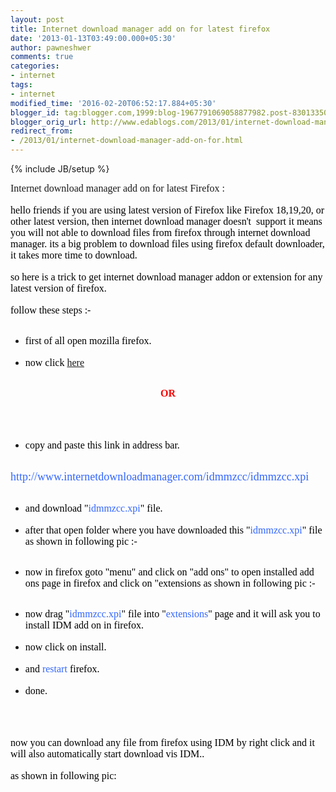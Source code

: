```yaml
---
layout: post
title: Internet download manager add on for latest firefox
date: '2013-01-13T03:49:00.000+05:30'
author: pawneshwer
comments: true
categories:
- internet
tags:
- internet
modified_time: '2016-02-20T06:52:17.884+05:30'
blogger_id: tag:blogger.com,1999:blog-1967791069058877982.post-8301335047332562761
blogger_orig_url: http://www.edablogs.com/2013/01/internet-download-manager-add-on-for.html
redirect_from:
- /2013/01/internet-download-manager-add-on-for.html
---
```


{% include JB/setup %}

<div dir="ltr" style="text-align: left;" trbidi="on"><span style="font-family: &quot;verdana&quot; , &quot;geneva&quot;; font-size: medium;">Internet download manager add on for latest Firefox :</span><br /><br /><span style="color: black; font-family: &quot;verdana&quot; , &quot;geneva&quot;; font-size: medium;">hello friends if you are using latest version of Firefox like Firefox 18,19,20, or other latest version, then internet download manager doesn't&nbsp; support it means you will not able to download files from firefox through internet download manager. its a big problem to download files using firefox default downloader, it takes more time to download.</span><br /><br /><span style="color: black; font-family: &quot;verdana&quot; , &quot;geneva&quot;; font-size: medium;">so here is a trick to get internet download manager addon or extension for any latest version of firefox.</span><br /><br /><span style="color: black; font-family: &quot;verdana&quot; , &quot;geneva&quot;; font-size: medium;">follow these steps :-</span><br /><ul><br /><li><span style="color: black; font-family: &quot;verdana&quot; , &quot;geneva&quot;; font-size: medium;">first of all open mozilla firefox.</span></li><br /><li><span style="font-family: &quot;verdana&quot; , &quot;geneva&quot;; font-size: medium;"><span style="color: black;">now click</span> <a href="http://www.internetdownloadmanager.com/idmmzcc/idmmzcc.xpi" target="_blank" title="IDM add on">here</a></span></li></ul><br /><div style="text-align: center;"><span style="color: red;"><b><span style="font-family: &quot;verdana&quot; , &quot;geneva&quot;; font-size: medium;">OR</span></b></span></div><br /><br /><ul><br /><li><span style="color: black; font-family: &quot;verdana&quot; , &quot;geneva&quot;; font-size: medium;">copy and paste this link in address bar.</span></li></ul><br /><span style="color: #3366ff; font-family: &quot;verdana&quot; , &quot;geneva&quot;; font-size: large;">http://www.internetdownloadmanager.com/idmmzcc/idmmzcc.xpi</span><br /><ul><br /><li><span style="color: black; font-family: &quot;verdana&quot; , &quot;geneva&quot;; font-size: medium;">and download "<span style="color: #3366ff;">idmmzcc.xpi</span>" file.</span></li><br /><li><span style="color: black; font-family: &quot;verdana&quot; , &quot;geneva&quot;; font-size: medium;">after that open folder where you have downloaded this "<span style="color: #3366ff;">idmmzcc.xpi</span>" file as shown in following pic :-</span></li></ul><ul><br /><li><span style="color: black; font-family: &quot;verdana&quot; , &quot;geneva&quot;; font-size: medium;">now in firefox goto "menu" and click on "add ons" to open installed add ons page in firefox and click on "extensions as shown in following pic :-</span></li></ul><ul><br /><li><span style="color: black; font-family: &quot;verdana&quot; , &quot;geneva&quot;; font-size: medium;">now drag "<span style="color: #3366ff;">idmmzcc.xpi</span>" file into "<span style="color: #3366ff;">extensions</span>" page and it will ask you to install IDM add on in firefox.</span></li><br /><li><span style="color: black; font-family: &quot;verdana&quot; , &quot;geneva&quot;; font-size: medium;">now click on install.</span></li><br /><li><span style="color: black; font-family: &quot;verdana&quot; , &quot;geneva&quot;; font-size: medium;">and <span style="color: #3366ff;">restart</span> firefox.</span></li><br /><li><span style="color: black; font-family: &quot;verdana&quot; , &quot;geneva&quot;; font-size: medium;">done.</span></li></ul><br /><br /><br /><span style="color: black; font-family: &quot;verdana&quot; , &quot;geneva&quot;; font-size: medium;">now you can download any file from firefox using IDM by right click and it will also automatically start download vis IDM.. </span><br /><br /><span style="color: black; font-family: &quot;verdana&quot; , &quot;geneva&quot;; font-size: medium;">as shown in following pic:</span><br /><br /><br /><br /><br /></div>